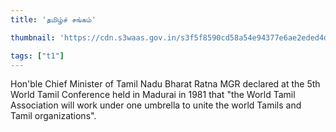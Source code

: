 ```yaml
---
title: 'தமிழ்ச் சங்கம்'

thumbnail: 'https://cdn.s3waas.gov.in/s3f5f8590cd58a54e94377e6ae2eded4d9/uploads/bfi_thumb/2018062832-olwdoms8jrr8mi0xhbr9vgklmr9cqq10lif04ie9k0.jpg'

tags: ["t1"]
---
```


Hon'ble Chief Minister of Tamil Nadu Bharat Ratna MGR declared at the 5th World Tamil Conference held in Madurai in 1981 that "the World Tamil Association will work under one umbrella to unite the world Tamils ​​and Tamil organizations".

